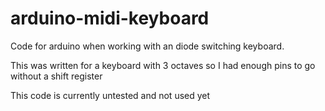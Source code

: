 # arduino-midi-keyboard
Code for arduino when working with an diode switching keyboard.

This was written for a keyboard with 3 octaves so I had enough pins to go without a shift register

This code is currently untested and not used yet

